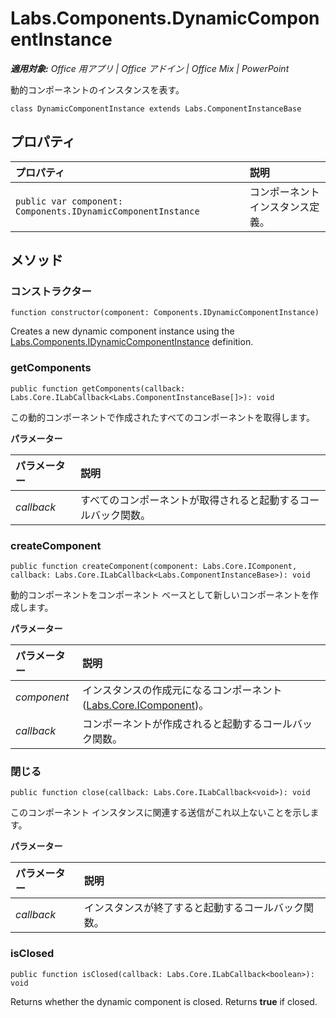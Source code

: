 
# <a name="labs.components.dynamiccomponentinstance"></a>Labs.Components.DynamicComponentInstance

 _**適用対象:** Office 用アプリ | Office アドイン | Office Mix | PowerPoint_

動的コンポーネントのインスタンスを表す。

```
class DynamicComponentInstance extends Labs.ComponentInstanceBase
```


## <a name="properties"></a>プロパティ


|プロパティ|説明|
|:-----|:-----|
| `public var component: Components.IDynamicComponentInstance`|コンポーネント インスタンス定義。|

## <a name="methods"></a>メソッド




### <a name="constructor"></a>コンストラクター

 `function constructor(component: Components.IDynamicComponentInstance)`

Creates a new dynamic component instance using the [Labs.Components.IDynamicComponentInstance](../../reference/office-mix/labs.components.idynamiccomponentinstance.md) definition.


### <a name="getcomponents"></a>getComponents

 `public function getComponents(callback: Labs.Core.ILabCallback<Labs.ComponentInstanceBase[]>): void`

この動的コンポーネントで作成されたすべてのコンポーネントを取得します。

 **パラメーター**


|パラメーター|説明|
|:-----|:-----|
| _callback_|すべてのコンポーネントが取得されると起動するコールバック関数。|

### <a name="createcomponent"></a>createComponent

 `public function createComponent(component: Labs.Core.IComponent, callback: Labs.Core.ILabCallback<Labs.ComponentInstanceBase>): void`

動的コンポーネントをコンポーネント ベースとして新しいコンポーネントを作成します。

 **パラメーター**


|パラメーター|説明|
|:-----|:-----|
| _component_|インスタンスの作成元になるコンポーネント ([Labs.Core.IComponent](../../reference/office-mix/labs.core.icomponent.md))。|
| _callback_|コンポーネントが作成されると起動するコールバック関数。|

### <a name="close"></a>閉じる

 `public function close(callback: Labs.Core.ILabCallback<void>): void`

このコンポーネント インスタンスに関連する送信がこれ以上ないことを示します。

 **パラメーター**


|パラメーター|説明|
|:-----|:-----|
| _callback_|インスタンスが終了すると起動するコールバック関数。|

### <a name="isclosed"></a>isClosed

 `public function isClosed(callback: Labs.Core.ILabCallback<boolean>): void`

Returns whether the dynamic component is closed. Returns  **true** if closed.

